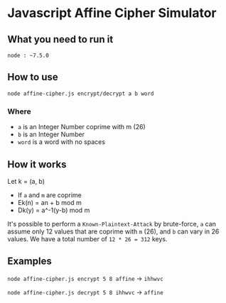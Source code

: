 # Javascript Affine Cipher Simulator

## What you need to run it
`node : ~7.5.0`

## How to use

`node affine-cipher.js encrypt/decrypt a b word`

### Where
 - `a` is an Integer Number coprime with m (26)
 - `b` is an Integer Number
 - `word` is a word with no spaces
 
## How it works
Let k = (a, b)
  - If `a` and `m` are coprime
  - Ek(n) = an + b mod m
  - Dk(y) = a^-1(y-b) mod m

It's possible to perform a `Known-Plaintext-Attack` by brute-force, `a` can assume only 12 values that are coprime with `m` (26), and `b` can vary in 26 values. We have a total number of `12 * 26 = 312` keys.
  
## Examples

`node affine-cipher.js encrypt 5 8 affine` -> `ihhwvc`
   
`node affine-cipher.js decrypt 5 8 ihhwvc` -> `affine`
